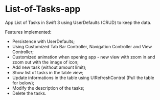 # List-of-Tasks-app
App List of Tasks in Swift 3 using UserDefaults (CRUD) to keep the data.

Features implemented:
- Persistence with UserDefaults;
- Using Customized Tab Bar Controller, Navigation Controller and View Controller;
- Customized animation when opening app - new view with zoom in and zoom out with the image of icon;
- Add new task (without amount limit);
- Show list of tasks in the table view;
- Update informations in the table using UIRefreshControl (Pull the table for below);
- Modify the description of the tasks;
- Delete the tasks.
